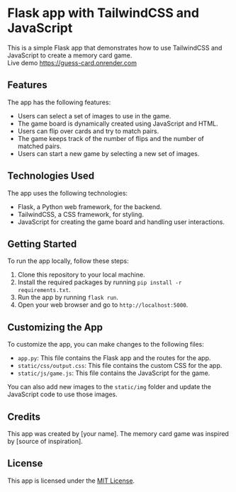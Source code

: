 # Flask app with TailwindCSS and JavaScript

This is a simple Flask app that demonstrates how to use TailwindCSS and JavaScript to create a memory card game.
<br>Live demo https://guess-card.onrender.com

## Features

The app has the following features:

- Users can select a set of images to use in the game.
- The game board is dynamically created using JavaScript and HTML.
- Users can flip over cards and try to match pairs.
- The game keeps track of the number of flips and the number of matched pairs.
- Users can start a new game by selecting a new set of images.

## Technologies Used

The app uses the following technologies:

- Flask, a Python web framework, for the backend.
- TailwindCSS, a CSS framework, for styling.
- JavaScript for creating the game board and handling user interactions.

## Getting Started

To run the app locally, follow these steps:

1. Clone this repository to your local machine.
2. Install the required packages by running `pip install -r requirements.txt`.
3. Run the app by running `flask run`.
4. Open your web browser and go to `http://localhost:5000`.

## Customizing the App

To customize the app, you can make changes to the following files:

- `app.py`: This file contains the Flask app and the routes for the app.
- `static/css/output.css`: This file contains the custom CSS for the app.
- `static/js/game.js`: This file contains the JavaScript for the game.

You can also add new images to the `static/img` folder and update the JavaScript code to use those images.

## Credits

This app was created by [your name]. The memory card game was inspired by [source of inspiration].

## License

This app is licensed under the [MIT License](https://opensource.org/licenses/MIT).
